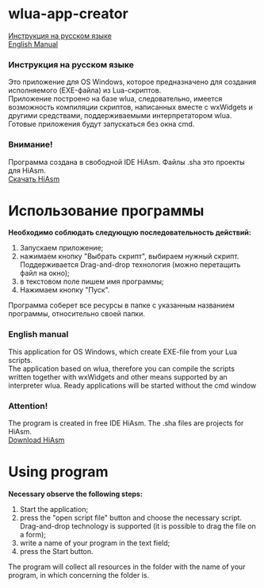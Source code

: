 # wlua-app-creator
[Инструкция на русском языке](#Инструкция-на-русском-языке)  
[English Manual](#english-manual)

### Инструкция на русском языке
Это приложение для OS Windows, которое предназначено для создания исполняемого (EXE-файла) из Lua-скриптов.  
Приложение построено на базе wlua, следовательно, имеется возможность компиляции скриптов, написанных вместе с wxWidgets и другими средствами, поддерживаемыми интерпретатором wlua. Готовые приложения будут запускаться без окна cmd.

### Внимание!
Программа создана в свободной IDE HiAsm. Файлы .sha это проекты для HiAsm.  
[Скачать HiAsm](http://hiasm.com/down.html)

# Использование программы

**Необходимо соблюдать следующую последовательность действий:**  

1. Запускаем приложение;
2. нажимаем кнопку "Выбрать скрипт", выбираем нужный скрипт. Поддерживается Drag-and-drop технология (можно перетащить файл на окно);
3. в текстовом поле пишем имя программы;
4. Нажимаем кнопку "Пуск".

Программа соберет все ресурсы в папке с указанным названием программы, относительно своей папки.

### English manual


This application for OS Windows, which create EXE-file from your Lua scripts.  
The application based on wlua, therefore you can compile the scripts written together with wxWidgets and other means supported by an interpreter wlua. Ready applications will be started without the cmd window

### Attention!

The program is created in free IDE HiAsm. The .sha files are projects for HiAsm.  
[Download HiAsm](http://hiasm.com/down.html)

# Using program

**Necessary observe the following steps:**

1. Start the application;
2. press the "open script file" button and choose the necessary script. Drag-and-drop technology is supported (it is possible to drag the file on a form);
3. write a name of your program in the text field;
4. press the Start button.

The program will collect all resources in the folder with the name of your program, in which concerning the folder is.
